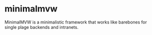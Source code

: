 # minimalmvw
MinimalMVW is a minimalistic framework that works like barebones for single plage backends and intranets.
